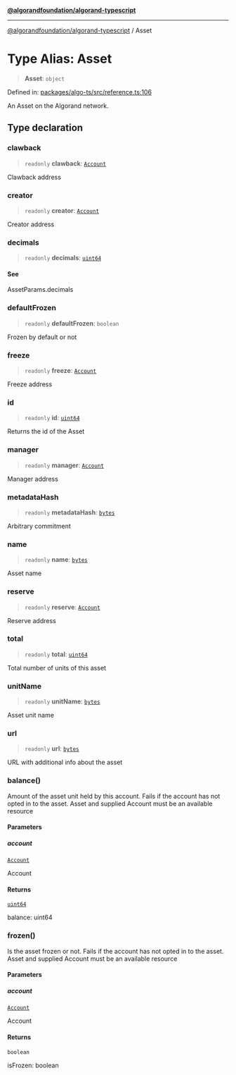[**@algorandfoundation/algorand-typescript**](../README.md)

***

[@algorandfoundation/algorand-typescript](../README.md) / Asset

# Type Alias: Asset

> **Asset**: `object`

Defined in: [packages/algo-ts/src/reference.ts:106](https://github.com/algorandfoundation/puya-ts/blob/5bdb536fcbeffa6fe079b274d09cae785c8fb7b7/packages/algo-ts/src/reference.ts#L106)

An Asset on the Algorand network.

## Type declaration

### clawback

> `readonly` **clawback**: [`Account`](Account.md)

Clawback address

### creator

> `readonly` **creator**: [`Account`](Account.md)

Creator address

### decimals

> `readonly` **decimals**: [`uint64`](uint64.md)

#### See

AssetParams.decimals

### defaultFrozen

> `readonly` **defaultFrozen**: `boolean`

Frozen by default or not

### freeze

> `readonly` **freeze**: [`Account`](Account.md)

Freeze address

### id

> `readonly` **id**: [`uint64`](uint64.md)

Returns the id of the Asset

### manager

> `readonly` **manager**: [`Account`](Account.md)

Manager address

### metadataHash

> `readonly` **metadataHash**: [`bytes`](bytes.md)

Arbitrary commitment

### name

> `readonly` **name**: [`bytes`](bytes.md)

Asset name

### reserve

> `readonly` **reserve**: [`Account`](Account.md)

Reserve address

### total

> `readonly` **total**: [`uint64`](uint64.md)

Total number of units of this asset

### unitName

> `readonly` **unitName**: [`bytes`](bytes.md)

Asset unit name

### url

> `readonly` **url**: [`bytes`](bytes.md)

URL with additional info about the asset

### balance()

Amount of the asset unit held by this account. Fails if the account has not
opted in to the asset.
Asset and supplied Account must be an available resource

#### Parameters

##### account

[`Account`](Account.md)

Account

#### Returns

[`uint64`](uint64.md)

balance: uint64

### frozen()

Is the asset frozen or not. Fails if the account has not
opted in to the asset.
Asset and supplied Account must be an available resource

#### Parameters

##### account

[`Account`](Account.md)

Account

#### Returns

`boolean`

isFrozen: boolean

